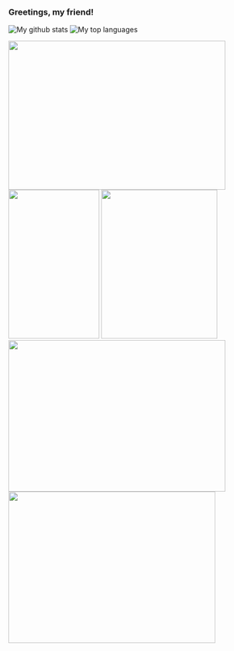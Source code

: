 ### Greetings, my friend!

![My github stats](https://github-readme-stats.vercel.app/api?username=Burconst&show_icons=true)
![My top languages](https://github-readme-stats.vercel.app/api/top-langs/?username=Burconst&layout=compact)

<img src="https://media1.tenor.com/images/1444ef4b26fccbb7a13ac7ae4ffdef4c/tenor.gif?itemid=18992447" width="430" height="295" /> <img src="https://media1.tenor.com/images/9fe5807c314b185eb565dd74f67892a2/tenor.gif?itemid=8042854" width="180" height="295" /> <img src="https://media1.tenor.com/images/3f26a294ea6ee308b72e79062a0604fd/tenor.gif?itemid=12038620" width="230" height="295" />
<img src="https://media2.giphy.com/media/JVglf7QjxaZZM2tjfB/giphy.gif" width="430" height="300" /> <img src="https://media0.giphy.com/media/Jb56O0QSZRopG/giphy.gif?cid=ecf05e47sata9tzp4xhojdgn5sb6cjr2b82kaj34ffmo5fnz&rid=giphy.gif" width="410" height="300" /> 
